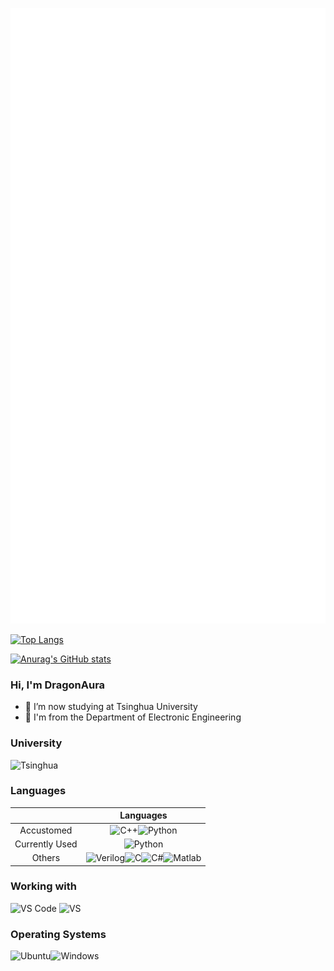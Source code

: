 ![github-metrics](./github-metrics.svg)

[![Top Langs](https://github-readme-stats.vercel.app/api/top-langs/?username=DragonAura&layout=compact&theme=tokyonight&hide=jupyter%20notebook)](https://github.com/anuraghazra/github-readme-stats)

[![Anurag's GitHub stats](https://github-readme-stats.vercel.app/api?username=DragonAura&show_icons=true&theme=dark&title_color=87CEEB&text_color=7B68EE)](https://github.com/anuraghazra/github-readme-stats)


### Hi, I'm DragonAura

- 👀 I’m now studying at Tsinghua University
- 🌱 I'm from the Department of Electronic Engineering

### University
![Tsinghua](https://img.shields.io/badge/Tsinghua-9187FF?style=for-the-badge&logo=fathom&logoColor=white)

### Languages

|                |                                                                                                                                                                                           Languages                                                                                                                                                                                            |
| :------------: | :--------------------------------------------------------------------------------------------------------------------------------------------------------------------------------------------------------------------------------------------------------------------------------------------------------------------------------------------------------------------------------------------: |
|   Accustomed   |                                                                                           ![C++](https://img.shields.io/badge/C%2B%2B-00599C?style=for-the-badge&logo=c%2B%2B&logoColor=white)![Python](https://img.shields.io/badge/Python-3776AB?style=for-the-badge&logo=python&logoColor=yellow)                                                                                           |
| Currently Used |                                                                                                                                             ![Python](https://img.shields.io/badge/Python-3776AB?style=for-the-badge&logo=python&logoColor=yellow)                                                                                                                                             |
|     Others     | ![Verilog](https://img.shields.io/badge/Verilog-B2B7F8?style=for-the-badge&logo=velog&logoColor=white)![C](https://img.shields.io/badge/C-A8B9CC?style=for-the-badge&logo=c&logoColor=white)![C#](https://img.shields.io/badge/C%23-239120?style=for-the-badge&logo=csharp&logoColor=white)![Matlab](https://img.shields.io/badge/Matlab-FF7733?style=for-the-badge&logo=MEGA&logoColor=white) |

### Working with

![VS Code](https://img.shields.io/badge/Visual%20Studio%20Code-007ACC?style=for-the-badge&logo=visual%20studio%20code&logoColor=white) ![VS](https://img.shields.io/badge/Visual%20Studio-5C2D91?style=for-the-badge&logo=visual%20studio&logoColor=white)

### Operating Systems

![Ubuntu](https://img.shields.io/badge/Ubuntu-E95420?style=for-the-badge&logo=ubuntu&logoColor=white)![Windows](https://img.shields.io/badge/Windows-0078D6?style=for-the-badge&logo=windows&logoColor=black)
